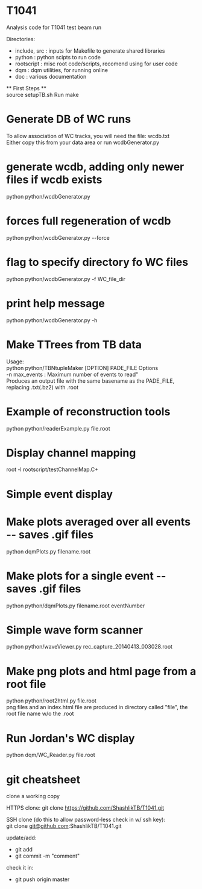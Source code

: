 T1041
=====

Analysis code for T1041 test beam run

Directories:  
- include, src : inputs for Makefile to generate shared libraries
- python       : python scipts to run code
- rootscript   : misc root code/scripts, recomend using for user code
- dqm          : dqm utilities, for running online
- doc          : various documentation


** First Steps **  
source setupTB.sh
Run make

Generate DB of WC runs 
======================
To allow association of WC tracks, you will need the file: wcdb.txt  
Either copy this from your data area or run wcdbGenerator.py

# generate wcdb, adding only newer files if wcdb exists  
python python/wcdbGenerator.py   
# forces full regeneration of wcdb  
python python/wcdbGenerator.py --force  
# flag to specify directory fo WC files  
python python/wcdbGenerator.py -f WC_file_dir  
# print help message  
python python/wcdbGenerator.py -h  


Make TTrees from TB data
========================
Usage:  
python python/TBNtupleMaker [OPTION] PADE_FILE 
       Options  
       -n max_events  : Maximum number of events to read"  
Produces an output file with the same basename as the PADE_FILE, replacing .txt(.bz2) with .root


Example of reconstruction tools  
===============================  
python python/readerExample.py file.root
 

Display channel mapping  
======================  
root -l rootscript/testChannelMap.C+


Simple event display  
====================  
# Make plots averaged over all events -- saves .gif files  
python dqmPlots.py filename.root  

# Make plots for a single event -- saves .gif files  
python python/dqmPlots.py filename.root eventNumber  

Simple wave form scanner  
========================  
python python/waveViewer.py rec_capture_20140413_003028.root


Make png plots and html page from a root file
=============================================
python python/root2html.py file.root  
  png files and an index.html file are produced in directory called "file", 
the root file name w/o the .root


Run Jordan's WC display  
=======================  
python dqm/WC_Reader.py file.root




git cheatsheet
==============

clone a working copy

HTTPS clone: git clone https://github.com/ShashlikTB/T1041.git

SSH clone (do this to allow password-less check in w/ ssh key):  
git clone git@github.com:ShashlikTB/T1041.git


update/add:
* git add <file>
* git commit -m "comment"

check it in:
* git push origin master


